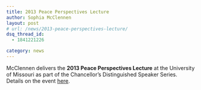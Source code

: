```yaml
---
title: 2013 Peace Perspectives Lecture
author: Sophia McClennen
layout: post
# url: /news/2013-peace-perspectives-lecture/
dsq_thread_id:
  - 1841221226

category: news
---
```

McClennen delivers the **2013 Peace Perspectives Lecture** at the University of Missouri as part of the Chancellor’s Distinguished Speaker Series.  Details on the event [here][1].

 [1]: https://distinguishedvisitors.missouri.edu/2013/sophia-mcclennen/